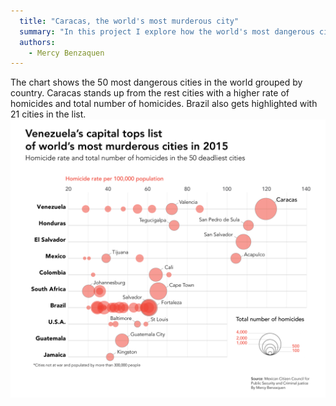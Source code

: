 ```yaml
---
  title: "Caracas, the world's most murderous city"
  summary: "In this project I explore how the world's most dangerous cities compare to each other in rate and number of homicides for 2015."
  authors: 
  	- Mercy Benzaquen
---
```


The chart shows the 50 most dangerous cities in the world grouped by country. Caracas stands up from the rest cities with 
a higher rate of homicides and total number of homicides. Brazil also gets highlighted with 21 cities in the list.
![](project_5.png)


